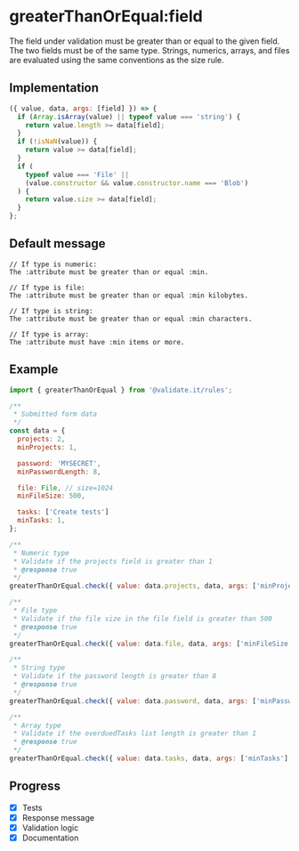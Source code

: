 # greaterThanOrEqual:field

The field under validation must be greater than or equal to the given field. The two fields must be of the same type. Strings, numerics, arrays, and files are evaluated using the same conventions as the size rule.

## Implementation

```js
({ value, data, args: [field] }) => {
  if (Array.isArray(value) || typeof value === 'string') {
    return value.length >= data[field];
  }
  if (!isNaN(value)) {
    return value >= data[field];
  }
  if (
    typeof value === 'File' ||
    (value.constructor && value.constructor.name === 'Blob')
  ) {
    return value.size >= data[field];
  }
};
```

## Default message

```text
// If type is numeric:
The :attribute must be greater than or equal :min.

// If type is file:
The :attribute must be greater than or equal :min kilobytes.

// If type is string:
The :attribute must be greater than or equal :min characters.

// If type is array:
The :attribute must have :min items or more.
```

## Example

```js
import { greaterThanOrEqual } from '@validate.it/rules';

/**
 * Submitted form data
 */
const data = {
  projects: 2,
  minProjects: 1,

  password: 'MYSECRET',
  minPasswordLength: 8,

  file: File, // size=1024
  minFileSize: 500,

  tasks: ['Create tests']
  minTasks: 1,
};

/**
 * Numeric type
 * Validate if the projects field is greater than 1
 * @response true
 */
greaterThanOrEqual.check({ value: data.projects, data, args: ['minProjects'] });

/**
 * File type
 * Validate if the file size in the file field is greater than 500
 * @response true
 */
greaterThanOrEqual.check({ value: data.file, data, args: ['minFileSize'] });

/**
 * String type
 * Validate if the password length is greater than 8
 * @response true
 */
greaterThanOrEqual.check({ value: data.password, data, args: ['minPasswordLength'] });

/**
 * Array type
 * Validate if the overduedTasks list length is greater than 1
 * @response true
 */
greaterThanOrEqual.check({ value: data.tasks, data, args: ['minTasks'] });
```

## Progress

- [x] Tests
- [x] Response message
- [x] Validation logic
- [x] Documentation
